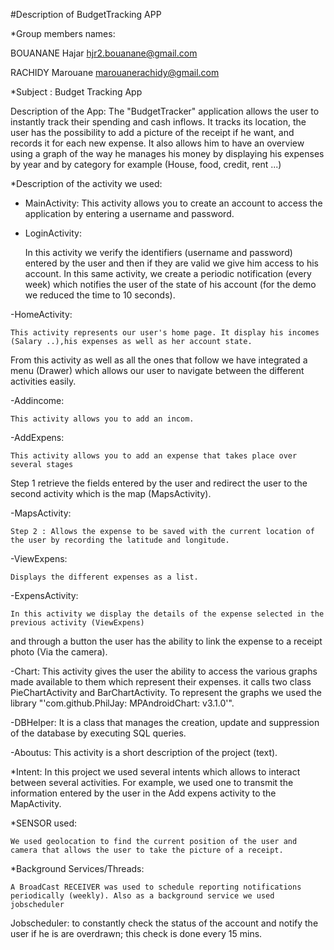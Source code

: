 #Description of BudgetTracking APP

*Group members names:

BOUANANE Hajar  hjr2.bouanane@gmail.com

RACHIDY Marouane marouanerachidy@gmail.com

*Subject : Budget Tracking App

Description of the App:
The "BudgetTracker" application allows the user to instantly track their spending and cash inflows.
It tracks its location, the user has the possibility to add a picture of the receipt if he want, and records it for each new expense.
It also allows him to have an overview using a graph of the way he manages his money by displaying his expenses by year and by category for example (House, food, credit, rent ...)


*Description of the activity we used:

- MainActivity:
 	This activity allows you to create an account to access the application by entering a username and password.

- LoginActivity:

	In this activity we verify the identifiers (username and password) entered by the user and then if they are valid we give him access to his account.
In this same activity, we create a periodic notification (every week) which notifies the user of the state of his account (for the demo we reduced the time to 10 seconds).

-HomeActivity:

	This activity represents our user's home page. It display his incomes (Salary ..),his expenses as well as her account state.
From this activity as well as all the ones that follow we have integrated a menu (Drawer) which allows our user to navigate between the different activities easily.


-Addincome:

	This activity allows you to add an incom.

-AddExpens:

	This activity allows you to add an expense that takes place over several stages
Step 1 retrieve the fields entered by the user and redirect the user to the second activity which is the map (MapsActivity).


-MapsActivity:

	Step 2 : Allows the expense to be saved with the current location of the user by recording the latitude and longitude.

-ViewExpens:

	Displays the different expenses as a list.

-ExpensActivity:

	In this activity we display the details of the expense selected in the previous activity (ViewExpens)
and through a button the user has the ability to link the expense to a receipt photo (Via the camera).

-Chart:
	This activity gives the user the ability to access the various graphs made available to them which represent their expenses.
it calls two class PieChartActivity and BarChartActivity. To represent the graphs we used the library "'com.github.PhilJay: MPAndroidChart: v3.1.0'".

-DBHelper:
	It is a class that manages the creation, update and suppression of the database by executing SQL queries.


-Aboutus:
 	This activity is a short description of the project (text).

*Intent:
	In this project we used several intents which allows to interact between several activities. For example, we used one to
 transmit the information entered by the user in the Add expens activity to the MapActivity.

*SENSOR used:

	We used geolocation to find the current position of the user and camera that allows the user to take the picture of a receipt.

*Background Services/Threads:

	A BroadCast RECEIVER was used to schedule reporting notifications periodically (weekly). Also as a background service we used jobscheduler
Jobscheduler: to constantly check the status of the account and notify the user if he is are overdrawn; this check is done every 15 mins.
